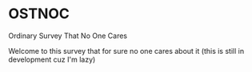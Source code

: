 # OSTNOC
Ordinary Survey That No One Cares

Welcome to this survey that for sure no one cares about it
(this is still in development cuz I'm lazy)
